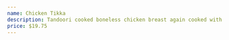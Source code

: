 ```yaml
---
name: Chicken Tikka
description: Tandoori cooked boneless chicken breast again cooked with creamy, tomato, onion, and herbs base tikka sauce.
price: $19.75
---
```


